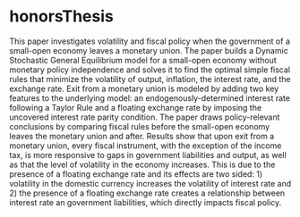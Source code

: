 # honorsThesis
This paper investigates volatility and fiscal policy when the government of a small-open economy leaves a monetary union. The paper builds a Dynamic Stochastic General Equilibrium model for a small-open economy without monetary policy independence and solves it to find the optimal simple fiscal rules that minimize the volatility of output, inflation, the interest rate, and the exchange rate. Exit from a monetary union is modeled by adding two key features to the underlying model: an endogenously-determined interest rate following a Taylor Rule and a floating exchange rate by imposing the uncovered interest rate parity condition. The paper draws policy-relevant conclusions by comparing fiscal rules before the small-open economy leaves the monetary union and after. Results show that upon exit from a monetary union, every fiscal instrument, with the exception of the income tax, is more responsive to gaps in government liabilities and output, as well as that the level of volatility in the economy increases. This is due to the presence of a floating exchange rate and its effects are two sided: 1) volatility in the domestic currency increases the volatility of interest rate and 2) the presence of a floating exchange rate creates a relationship between interest rate an government liabilities, which directly impacts fiscal policy.
